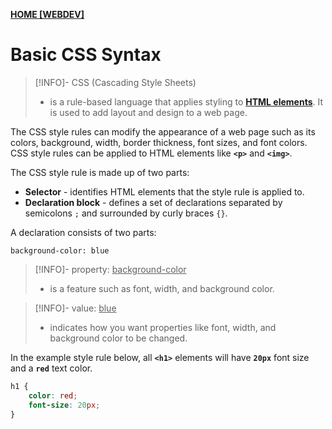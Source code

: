 **[HOME [WEBDEV]](WEBDEV11LEC.md#^MIDCH1)**

# Basic CSS Syntax
>[!INFO]- CSS (Cascading Style Sheets)
>- is a rule-based language that applies styling to **[HTML elements](WEBDEVelements.md)**. It is used to add layout and design to a web page.

The CSS style rules can modify the appearance of a web page such as its colors, background, width, border thickness, font sizes, and font colors. CSS style rules can be applied to HTML elements like **`<p>`** and **`<img>`**.

The CSS style rule is made up of two parts:
-   **Selector** - identifies HTML elements that the style rule is applied to.
-   **Declaration block** - defines a set of declarations separated by semicolons `;` and surrounded by curly braces `{}`.

A declaration consists of two parts:
```CSS, HTML
background-color: blue
```
>[!INFO]- property: <u>background-color</u>
>- is a feature such as font, width, and background color.

>[!INFO]- value: <u>blue</u>
>- indicates how you want properties like font, width, and background color to be changed.

In the example style rule below, all **`<h1>`** elements will have **`20px`** font size and a **`red`** text color.
```CSS
h1 {
	color: red;
	font-size: 20px;
}
```